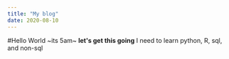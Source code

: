 ```yaml
---
title: "My blog"
date: 2020-08-10
---
```

#Hello World
~its 5am~
**let's get this going**
I need to learn python, R, sql, and non-sql
